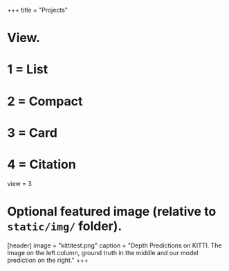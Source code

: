 +++
title = "Projects"

# View.
#   1 = List
#   2 = Compact
#   3 = Card
#   4 = Citation
view = 3

# Optional featured image (relative to `static/img/` folder).
[header]
image = "kittitest.png"
caption = "Depth Predictions on KITTI. The Image on the left column, ground truth in the middle and our model prediction on the right."
+++
